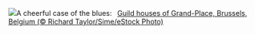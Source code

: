 ![](https://www.bing.com/th?id=OHR.GrandPlaceXmas_EN-US8451269457_UHD.jpg&w=1000)A cheerful case of the blues:&nbsp;&ensp;[Guild houses of Grand-Place, Brussels, Belgium (© Richard Taylor/Sime/eStock Photo)](https://www.bing.com/th?id=OHR.GrandPlaceXmas_EN-US8451269457_UHD.jpg)
<br><br/>
